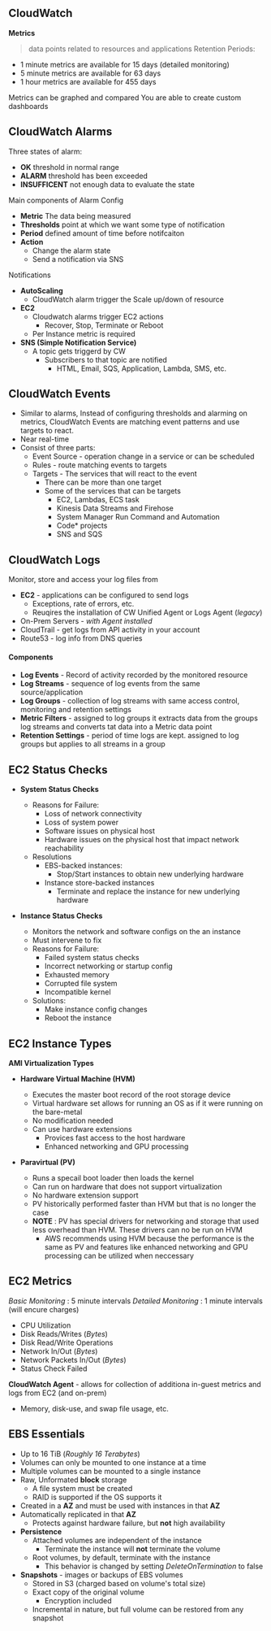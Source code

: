 ## CloudWatch

**Metrics**
> data points related to resources and applications
Retention Periods:
  * 1 minute metrics are available for 15 days (detailed monitoring)
  * 5 minute metrics are available for 63 days
  * 1 hour metrics are available for 455 days

Metrics can be graphed and compared
You are able to create custom dashboards

## CloudWatch Alarms

Three states of alarm:
  * __OK__ threshold in normal range
  * __ALARM__ threshold has been exceeded
  * __INSUFFICENT__ not enough data to evaluate the state

Main components of Alarm Config
  * __Metric__ The data being measured
  * __Thresholds__ point at which we want some type of notification
  * __Period__ defined amount of time before notifcaiton
  * __Action__ 
    * Change the alarm state
    * Send a notification via SNS

Notifications
  * __AutoScaling__
    * CloudWatch alarm trigger the Scale up/down of resource
  * __EC2__
    * Cloudwatch alarms trigger EC2 actions
      - Recover, Stop, Terminate or Reboot
    * Per Instance metric is required
  * __SNS (Simple Notification Service)__
    * A topic gets triggerd by CW
      - Subscribers to that topic are notified
        - HTML, Email, SQS, Application, Lambda, SMS, etc.

## CloudWatch Events

- Similar to alarms, Instead of configuring thresholds and alarming on metrics, CloudWatch Events are matching event patterns and use targets to react.
- Near real-time
- Consist of three parts:
  * Event Source - operation change in a service or can be scheduled
  * Rules - route matching events to targets
  * Targets - The services that will react to the event
    - There can be more than one target
    - Some of the services that can be targets
      * EC2, Lambdas, ECS task
      * Kinesis Data Streams and Firehose
      * System Manager Run Command and Automation
      * Code* projects
      * SNS and SQS

## CloudWatch Logs

Monitor, store and access your log files from
  * __EC2__ - applications can be configured to send logs
    - Exceptions, rate of errors, etc.
    - Reuqires the installation of CW Unified Agent or Logs Agent (*legacy*)
  * On-Prem Servers - *with Agent installed*
  * CloudTrail - get logs from API activity in your account
  * Route53 - log info from DNS queries

#### Components
  * __Log Events__ - Record of activity recorded by the monitored resource
  * __Log Streams__ - sequence of log events from the same source/application
  * __Log Groups__ - collection of log streams with same access control, monitoring and retention settings
  * __Metric Filters__ - assigned to log groups it extracts data from the groups log streams and converts tat data into a Metric data point
  * __Retention Settings__ - period of time logs are kept. assigned to log groups but applies to all streams in a group


## EC2 Status Checks

* __System Status Checks__
  - Reasons for Failure:
    * Loss of network connectivity
    * Loss of system power
    * Software issues on physical host
    * Hardware issues on the physical host that impact network reachability
  - Resolutions
    * EBS-backed instances:
      - Stop/Start instances to obtain new underlying hardware
    * Instance store-backed instances
      - Terminate and replace the instance for new underlying hardware

* __Instance Status Checks__
  - Monitors the network and software configs on the an instance
  - Must intervene to fix
  - Reasons for Failure:
    * Failed system status checks
    * Incorrect networking or startup config
    * Exhausted memory
    * Corrupted file system
    * Incompatible kernel
  - Solutions:
    * Make instance config changes
    * Reboot the instance

## EC2 Instance Types

__AMI Virtualization Types__

* __Hardware Virtual Machine (HVM)__
  - Executes the master boot record of the root storage device
  - Virtual hardware set allows for running an OS as if it were running on the bare-metal
  - No modification needed
  - Can use hardware extensions
    * Provices fast access to the host hardware
    * Enhanced networking and GPU processing

* __Paravirtual (PV)__
  - Runs a specail boot loader then loads the kernel
  - Can run on hardware that does not support virtualization
  - No hardware extension support
  - PV historically performed faster than HVM but that is no longer the case
  - __NOTE__ : PV has special drivers for networking and storage that used less overhead than HVM. These drivers can no be run on HVM
    * AWS recommends using HVM because the performance is the same as PV and features like enhanced networking and GPU processing can be utilized when neccessary

## EC2 Metrics

_Basic Monitoring_ : 5 minute intervals
_Detailed Monitoring_ : 1 minute intervals (will encure charges)

* CPU Utilization
* Disk Reads/Writes (_Bytes_)
* Disk Read/Write Operations
* Network In/Out (_Bytes_)
* Network Packets In/Out (_Bytes_)
* Status Check Failed

__CloudWatch Agent__ - allows for collection of additiona in-guest metrics and logs from EC2 (and on-prem)
  * Memory, disk-use, and swap file usage, etc.


## EBS Essentials

* Up to 16 TiB (_Roughly 16 Terabytes_)
* Volumes can only be mounted to one instance at a time
* Multiple volumes can be mounted to a single instance
* Raw, Unformated __block__ storage
  - A file system must be created
  - RAID is supported if the OS supports it
* Created in a __AZ__ and must be used with instances in that __AZ__
* Automatically replicated in that __AZ__
  - Protects against hardware failure, but __not__ high availability
* __Persistence__
  - Attached volumes are independent of the instance
    * Terminate the instance will __not__ terminate the volume
  - Root volumes, by default, terminate with the instance
    * This behavior is changed by setting _DeleteOnTermination_ to false
* __Snapshots__ - images or backups of EBS volumes
  - Stored in S3 (charged based on volume's total size)
  - Exact copy of the original volume
    * Encryption included
  - Incremental in nature, but full volume can be restored from any snapshot
